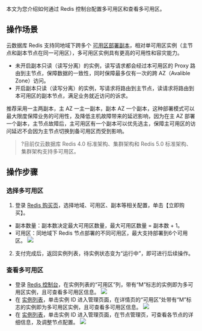 本文为您介绍如何通过 Redis 控制台配置多可用区和查看多可用区。

## 操作场景
云数据库 Redis 支持同地域下跨多个 [可用区部署副本](https://cloud.tencent.com/document/product/239/51090)，相对单可用区实例（主节点和副本节点在同一可用区），多可用区实例具有更高的可用性和容灾能力。
- 未开启副本只读（读写分离）的实例，读写请求都会经过本可用区的 Proxy 路由到主节点，保障数据的一致性，同时保障最多仅有一次的跨 AZ（Avalible Zone）访问。
- 开启副本只读（读写分离）的实例，写请求将路由到主节点，读请求将路由到本可用区的副本节点，满足业务就近访问的诉求。

推荐采用一主两副本，主 AZ 一主一副本，副本 AZ 一个副本，这种部署模式可以最大限度保障业务的可用性，及降低主机故障带来的延迟影响，因为在主 AZ 部署一个副本，主节点故障后，主可用区有一个副本可以优先选主，保障主可用区的访问延迟不会因为主节点切换到备可用区而受到影响。

>?目前仅云数据库 Redis 4.0 标准架构、集群架构和 Redis 5.0 标准架构、集群架构支持多可用区。


## 操作步骤
### 选择多可用区
1. 登录 [Redis 购买页](https://buy.cloud.tencent.com/redis)，选择地域、可用区、副本等相关配置，单击【立即购买】。
 - 副本数量：副本数决定最大可用区数量，最大可用区数量 = 副本数 + 1。
 - 可用区：同地域下 Redis 节点部署的不同可用区，最大支持部署到6个可用区。
![](https://main.qcloudimg.com/raw/c5d9cd4fc9c9e0b5e988115a20497c83.png)
2. 支付完成后，返回实例列表，待实例状态变为“运行中”，即可进行后续操作。

### 查看多可用区
- 登录 [Redis 控制台](https://console.cloud.tencent.com/redis)，在实例列表的“可用区”列，带有“M”标志的实例即为多可用区实例，且可查看多可用区信息。
![](https://main.qcloudimg.com/raw/2bdca4ff571f6d01eff6eada33afb9eb.png)
- 在 [实例列表](https://console.cloud.tencent.com/redis)，单击实例 ID 进入管理页面，在详情页的“可用区”处带有“M”标志的实例即为多可用区实例，且可查看多可用区信息。
![](https://main.qcloudimg.com/raw/af9f9fdf1cd9789b34a9b15a96eb56ee.png)
- 在 [实例列表](https://console.cloud.tencent.com/redis)，单击实例 ID 进入管理页面，在节点管理页，可查看各节点的详细信息，及调整节点配置。
![](https://main.qcloudimg.com/raw/61d091fb780209028cd9829a4bea5e46.png)
